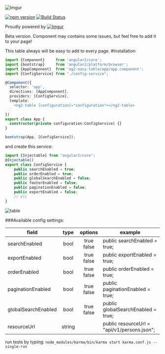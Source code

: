 ![Imgur](http://i.imgur.com/gwjpUqe.png "logo")


[![npm version](https://badge.fury.io/js/ng2-easy-table.svg)](https://badge.fury.io/js/ng2-easy-table)
[![Build Status](https://travis-ci.org/ssuperczynski/ng2-easy-table.svg?branch=master)](https://travis-ci.org/ssuperczynski/ng2-easy-table)

Proudly powered by [![Imgur](http://i.imgur.com/qbbb6ah.png)](http://espeo.eu/)

Beta version. Component may contains some issues, but feel free to add it to your page!

This table always will be easy to add to every page.
#Installation

```typescript
import {Component}     from 'angular2/core';
import {bootstrap}     from 'angular2/platform/browser';
import {AppComponent}  from 'ng2-easy-table/app/app.component';
import {ConfigService} from "./config-service";

@Component({
  selector: 'app',
  directives: [AppComponent],
  providers: [ConfigService],
  template: `
    <ng2-table [configuration]="configuration"></ng2-table>
  `
})
export class App {
  constructor(private configuration:ConfigService) {}
}

bootstrap(App, [ConfigService]);
```

and create this service:

```typescript
import {Injectable} from "angular2/core";
@Injectable()
export class ConfigService {
    public searchEnabled = true;
    public orderEnabled = true;
    public globalSearchEnabled = false;
    public footerEnabled = false;
    public paginationEnabled = false;
    public exportEnabled = false;
    // etc
}

```
![table](http://i.imgur.com/yqlYtVR.png "table")

###Available config settings:

| field               |      type      |  options   | example                                     |
|---------------------|:--------------:|:----------:|---------------------------------------------|
| searchEnabled       | bool           | true false | public searchEnabled = true;                |
| exportEnabled       | bool           | true false | public exportEnabled = true;                |
| orderEnabled        | bool           | true false | public orderEnabled = true;                 |
| paginationEnabled   | bool           | true false | public paginationEnabled = true;            |
| globalSearchEnabled | bool           | true false | public globalSearchEnabled = true;          |
| resourceUrl         | string         |            | public resourceUrl = "api/v1/persons.json"; |


run tests by typing:
`node_modules/karma/bin/karma start karma.conf.js --single-run`